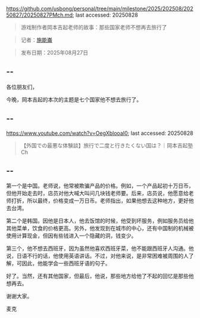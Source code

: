 https://github.com/usbong/personal/tree/main/milestone/2025/202508/20250827/20250827PMch.md; last accessed: 20250828

> 游戏制作者岡本吉起老师的故事：那些国家老师不想再去旅行了
 
> 记者：[施能崙](https://www.linkedin.com/in/michaelsyson/)

> 发布日期：2025年08月27日

## --

各位朋友们，

今晚，岡本吉起的本次的主题是七个国家他不想去旅行了。

## --

https://www.youtube.com/watch?v=OegXblooaI0; last accessed: 20250828

> 【外国での最悪な体験談】旅行で二度と行きたくない国は？｜岡本吉起塾Ch

## --

第一个是中国。老师说，他常被欺骗产品的价格。例如，一个产品起初十万日币，但他开始走去时，店员对他大喊大叫问几块钱老师要。后来，店员说，他愿意给老师打折，所以最终，价格变成一万日币。老师指出，如果他想去这种地方，更好他去台湾。

第二个是韩国。因他是日本人，他去饭馆的时候，他受到坏服务，例如服务员给他其他菜单，饮食的价格更高。另外，他发现到在城市的中心，还有中国制的机械被使用计算现金，但因有些钱进入一个隐藏的洞，钱变少。

第三个，他不想去西班牙，因为虽然他喜欢西班牙菜，他不能跟西班牙人沟通。他说，日语不行的话，他使用英语讲话。不过，对他来说，是非常困难被周围的人了解，可因此，他能学会一些西班牙语的句子。

好了。当然，还有其他国家，但最后，他说，那些地方给他了不起的回忆是那些他想再去。

谢谢大家。

麦克